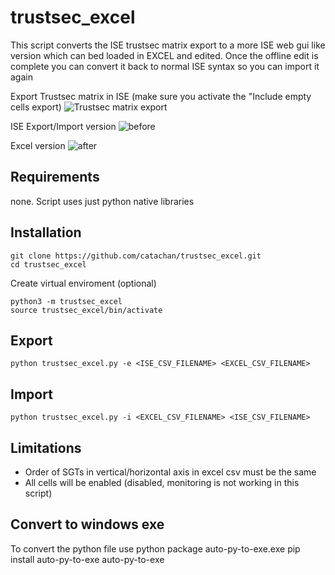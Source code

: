 # trustsec_excel
This script converts the ISE trustsec matrix export to a more ISE web gui like version which can bed loaded in EXCEL and edited. Once the offline edit is complete you can convert it back to normal ISE syntax so you can import it again

Export Trustsec matrix in ISE (make sure you activate the "Include empty cells export)
![Trustsec matrix export](https://i.ibb.co/F8ZTWnf/ise-export.png)

ISE Export/Import version
![before](https://i.ibb.co/LZ1ftMs/before.png)

Excel version
![after](https://i.ibb.co/NKd1B52/after.png)
## Requirements
none. Script uses just python native libraries

## Installation

``` 
git clone https://github.com/catachan/trustsec_excel.git
cd trustsec_excel
```

Create virtual enviroment (optional)

``` 
python3 -m trustsec_excel
source trustsec_excel/bin/activate
```


## Export
``` 
python trustsec_excel.py -e <ISE_CSV_FILENAME> <EXCEL_CSV_FILENAME>
``` 

## Import
``` 
python trustsec_excel.py -i <EXCEL_CSV_FILENAME> <ISE_CSV_FILENAME> 
``` 

## Limitations
* Order of SGTs in vertical/horizontal axis in excel csv must be the same
* All cells will be enabled (disabled, monitoring is not working in this script)

## Convert to windows exe
To convert the python file use python package auto-py-to-exe.exe
pip install auto-py-to-exe
auto-py-to-exe
